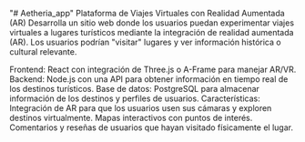 "# Aetheria_app" 
Plataforma de Viajes Virtuales con Realidad Aumentada (AR)
Desarrolla un sitio web donde los usuarios puedan experimentar viajes virtuales a lugares turísticos mediante la integración de realidad aumentada (AR). Los usuarios podrían "visitar" lugares y ver información histórica o cultural relevante.

Frontend: React con integración de Three.js o A-Frame para manejar AR/VR.
Backend: Node.js con una API para obtener información en tiempo real de los destinos turísticos.
Base de datos: PostgreSQL para almacenar información de los destinos y perfiles de usuarios.
Características:
Integración de AR para que los usuarios usen sus cámaras y exploren destinos virtualmente.
Mapas interactivos con puntos de interés.
Comentarios y reseñas de usuarios que hayan visitado físicamente el lugar.
